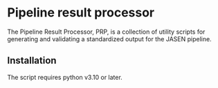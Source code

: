 # Pipeline result processor

The Pipeline Result Processor, PRP, is a collection of utility scripts for generating and validating a standardized output for the JASEN pipeline.

## Installation

The script requires python v3.10 or later.
